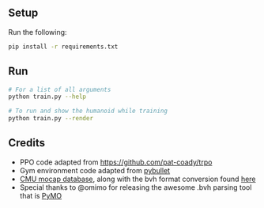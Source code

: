 ## Setup

Run the following:

```bash
pip install -r requirements.txt
```

## Run

```bash
# For a list of all arguments
python train.py --help

# To run and show the humanoid while training
python train.py --render
```

## Credits

-   PPO code adapted from https://github.com/pat-coady/trpo
-   Gym environment code adapted from [pybullet](https://github.com/bulletphysics/bullet3)
-   [CMU mocap database](http://mocap.cs.cmu.edu/), along with the bvh format conversion found [here](https://sites.google.com/a/cgspeed.com/cgspeed/motion-capture/cmu-bvh-conversion)
-   Special thanks to @omimo for releasing the awesome .bvh parsing tool that is [PyMO](https://github.com/omimo/PyMO)
